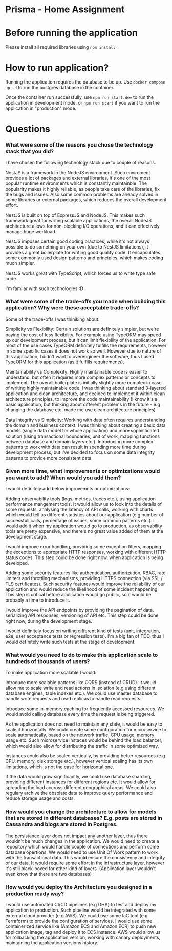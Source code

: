 # Prisma - Home Assignment

# Before running the application

Please install all required libraries using `npm install`.

# How to run application?

Running the application requires the database to be up. Use `docker compose up -d` to run the postgres database
in the container.

Once the container run successfully, use `npm run start:dev` to run the application in development mode, or
`npm run start` if you want to run the application in "production" mode.

# Questions

### What were some of the reasons you chose the technology stack that you did?

I have chosen the following technology stack due to couple of reasons.

NestJS is a framework in the NodeJS environment. Such enviroment provides a lot of packages and external libraries, it's one of the most popular runtime environments which is constantly maintainble. The popularity makes it
highly reliable, as people take care of the libraries, fix the bugs and issues. Also some common problems are already solved in some libraries or external packages, which reduces the overall development effort.

NestJS is built on top of ExpressJS and NodeJS. This makes such framework great for writing scalable applications,
the overall NodeJS architecture allows for non-blocking I/O operations, and it can effectively manage huge workload.

NestJS imposes certain good coding practices, while it's not always possible to do something on your own (due to NestJS limitations), it provides a great boilerplate for writing good quality code. It encapsulates some commonly used
design patterns and principles, which makes coding much simpler.

NestJS works great with TypeScript, which forces us to write type safe code.

I'm familar with such technologies :D

### What were some of the trade-offs you made when building this application? Why were these acceptable trade-offs?

Some of the trade-offs I was thiniking about:

Simplicity vs Flexibility:
Certain solutions are definitely simpler, but we're paying the cost of less flexibility. For example using TypeORM
may speed up our development process, but it can limit flexibility of the application. For most of the use cases
TypeORM definitely fulfills the requirements, however in some specific cases it does not work
so well. However due to nature of this application, I didn't want to overengineer the software, thus I used TypeORM for
this application (as it fulfills requirements).

Maintainability vs Complexity:
Highly maintainable code is easier to understand, but often it requires more complex patterns or concepts
to implement. The overall boilerplate is initially slightly more complex in case of writing highly maintainable code. I was thinking about standard 3-layered application and clean architecture, and decided to implement it within clean architecture principles, to improve the code maintainability (I know it's a basic application, but thinking about different problems in the future - e.g changing the database etc. made me use clean architecture principles)

Data Integrity vs Simplicity:
Working with data often requires understanding the domain and business context. I was thinking about creating
a basic data models (single data model for whole application) and more sophisticated solution (using transactional boundaries, unit of work, mapping functions between database and domain layers etc.). Introducing more complex patterns to work with data can result in spending more time during development process, but I've decided to focus on some data integrity patterns to provide more consistent data.

### Given more time, what improvements or optimizations would you want to add? When would you add them?

I would definitely add below improvemnts or optimizations:

Adding observability tools (logs, metrics, traces etc.), using application performance mangement tools. It would allow
us to look into the details of some requests, analysing the latency of API calls, working with charts which would tell us
different statistics about our application (e.g number of successfull calls, percentage of issues, some common patterns etc.). I would add it when my application would go to production, as observability tools are pretty expensive, and there's no great value added of them at the development stage.

I would improve error handling, providing some exception filters, mapping the exceptions to appropriate HTTP responses,
working with different HTTP status codes. This step could be done right now, when application is being developed.

Adding some security features like authentication, authorization, RBAC, rate limiters and throttling mechanisms, providing
HTTPS connection (via SSL / TLS certificates). Such security features would improve the reliability of our application and would reduce the likelihood of some incident happening. This step is critical before application would go public, so it would be probably a time to introduce it.

I would improve the API endpoints by providing the pagination of data, serializing API responses, versioning of API etc. This step could be done right now, during the development stage.

I would definitely focus on writing different kind of tests (unit, integration, e2e, user acceptance tests or regression tests). I'm a big fan of TDD, thus I would definitely write such tests at the stage of development.

### What would you need to do to make this application scale to hundreds of thousands of users?

To make application more scalable I would:

Introduce more scalable patterns like CQRS (instead of CRUD). It would allow me to scale write and read actions in
isolation (e.g using different database engines, table indexes etc.). We could use master database to handle write requests and read replicas to handle read requests.

Introduce some in-memory caching for frequently accessed resources. We would avoid calling database every time the request
is being triggered.

As the application does not need to maintain any state, it would be easy to scale it horizontally. We could create
some configuration for microservice to scale automatically, based on the network traffic, CPU usage, memory usage etc.
Such microservice instaces would be behind the load balancer, which would also allow for distributing the traffic in some
optimized way.

Instances could also be scaled vertically, by providing better resources (e.g CPU, memory, disk storage etc.), however
vertical scaling has its own limitations, which is not the case for horizontal one.

If the data would grow significantly, we could use database sharding, providing different instances for different
regions etc. It would allow for spreading the load accross different geographical areas. We could also regulary archive
the obsolate data to improve query performance and reduce storage usage and costs.

### How would you change the architecture to allow for models that are stored in different databases? E.g. posts are stored in Cassandra and blogs are stored in Postgres.

The persistance layer does not impact any another layer, thus there wouldn't be much changes in the application. We would need to create a repository which would handle couple of connections and perform some database opertions. We would need to
use Unit Of Work pattern to work with the transactional data. This would ensure the consistency and integrity of our data. It would require some effort in the infrastructure layer, however it's still black-boxed for other kind of layers. (Application layer wouldn't even know that there are two databases)

### How would you deploy the Architecture you designed in a production ready way?

I would use automated CI/CD pipelines (e.g GHA) to test and deploy my application to production. Such pipeline would be integrated with some external cloud provider (e.g AWS). We could use some IaC tool (e.g Terraform) to provide the configuration of services. I would use some containerized service like (Amazon ECS and Amazon ECR) to push new application image, tag and deploy it to ECS instance. AWS would allow us for rollbacking the application version, working with canary deployments, maintaining the application versions history.
